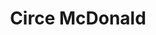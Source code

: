 ---
# Display name
title: Circe McDonald

# Username (this should match the folder name)
authors:
- admin

# Is this the primary user of the site?
superuser: true

# Role/position
role: Clinical Data Scientist

# Organizations/Affiliations
# organizations:
# - name: Gilead Sciences
#  url: "https://www.gilead.com/"

# Short bio (displayed in user profile at end of posts)
bio: Data scientist working in pharma.

#Interests:
#- Virology
#- Bioinformatics
#- Data Science
#- Data Visualization
#- Ethics

# education:
#  courses:
#  - course: MSCS - Machine Learning
#    institution: GA Tech
#    year: 2023 
#  - course: MCIT (no degree awarded)
#    institution: University of Pennsylvania 
#    year: 2020
#  - course: MPH - Biostatistics
#    institution: Georgia State University
#    year: 2017
#  - course: BS - Molecular and Cell Biology
#    instituion: Dominican University of California 
#    year: 2013

# Social/Academic Networking
# For available icons, see: https://sourcethemes.com/academic/docs/page-builder/#icons
#   For an email link, use "fas" icon pack, "envelope" icon, and a link in the
#   form "mailto:your-email@example.com" or "#contact" for contact widget.
social:
- icon: google-scholar
  icon_pack: ai
  link: https://scholar.google.com/citations?user=9wI-yFcAAAAJ&hl
- icon: github
  icon_pack: fab
  link: https://github.com/CirceMcD
# Link to a PDF of your resume/CV from the About widget.
# To enable, copy your resume/CV to `static/files/cv.pdf` and uncomment the lines below.
- icon: cv
  icon_pack: ai
  link: files/McDonald_Resume.pdf
- icon: calendar-alt
  icon_pack: fas
  link: https://calendly.com/circemcd

# Enter email to display Gravatar (if Gravatar enabled in Config)
# email: ""

# Highlight the author in author lists? (true/false)
highlight_name: false

# Organizational groups that you belong to (for People widget)
#   Set this to `[]` or comment out if you are not using People widget.
# user_groups: []
# - Researchers
# - Visitors
---